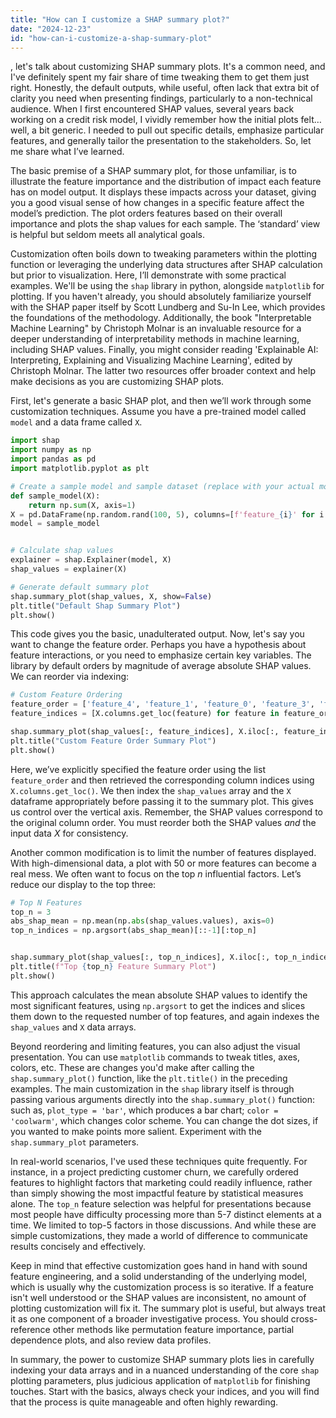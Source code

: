 ```yaml
---
title: "How can I customize a SHAP summary plot?"
date: "2024-12-23"
id: "how-can-i-customize-a-shap-summary-plot"
---
```


, let's talk about customizing SHAP summary plots. It's a common need, and I've definitely spent my fair share of time tweaking them to get them just right. Honestly, the default outputs, while useful, often lack that extra bit of clarity you need when presenting findings, particularly to a non-technical audience. When I first encountered SHAP values, several years back working on a credit risk model, I vividly remember how the initial plots felt… well, a bit generic. I needed to pull out specific details, emphasize particular features, and generally tailor the presentation to the stakeholders. So, let me share what I’ve learned.

The basic premise of a SHAP summary plot, for those unfamiliar, is to illustrate the feature importance and the distribution of impact each feature has on model output. It displays these impacts across your dataset, giving you a good visual sense of how changes in a specific feature affect the model’s prediction. The plot orders features based on their overall importance and plots the shap values for each sample. The ‘standard’ view is helpful but seldom meets all analytical goals.

Customization often boils down to tweaking parameters within the plotting function or leveraging the underlying data structures after SHAP calculation but prior to visualization. Here, I’ll demonstrate with some practical examples. We'll be using the `shap` library in python, alongside `matplotlib` for plotting. If you haven't already, you should absolutely familiarize yourself with the SHAP paper itself by Scott Lundberg and Su-In Lee, which provides the foundations of the methodology. Additionally, the book "Interpretable Machine Learning" by Christoph Molnar is an invaluable resource for a deeper understanding of interpretability methods in machine learning, including SHAP values. Finally, you might consider reading 'Explainable AI: Interpreting, Explaining and Visualizing Machine Learning', edited by Christoph Molnar. The latter two resources offer broader context and help make decisions as you are customizing SHAP plots.

First, let's generate a basic SHAP plot, and then we’ll work through some customization techniques. Assume you have a pre-trained model called `model` and a data frame called `X`.

```python
import shap
import numpy as np
import pandas as pd
import matplotlib.pyplot as plt

# Create a sample model and sample dataset (replace with your actual model and data)
def sample_model(X):
    return np.sum(X, axis=1)
X = pd.DataFrame(np.random.rand(100, 5), columns=[f'feature_{i}' for i in range(5)])
model = sample_model


# Calculate shap values
explainer = shap.Explainer(model, X)
shap_values = explainer(X)

# Generate default summary plot
shap.summary_plot(shap_values, X, show=False)
plt.title("Default Shap Summary Plot")
plt.show()
```

This code gives you the basic, unadulterated output. Now, let's say you want to change the feature order. Perhaps you have a hypothesis about feature interactions, or you need to emphasize certain key variables. The library by default orders by magnitude of average absolute SHAP values. We can reorder via indexing:

```python
# Custom Feature Ordering
feature_order = ['feature_4', 'feature_1', 'feature_0', 'feature_3', 'feature_2'] # New order
feature_indices = [X.columns.get_loc(feature) for feature in feature_order]

shap.summary_plot(shap_values[:, feature_indices], X.iloc[:, feature_indices], show=False)
plt.title("Custom Feature Order Summary Plot")
plt.show()
```

Here, we’ve explicitly specified the feature order using the list `feature_order` and then retrieved the corresponding column indices using `X.columns.get_loc()`. We then index the `shap_values` array and the `X` dataframe appropriately before passing it to the summary plot. This gives us control over the vertical axis. Remember, the SHAP values correspond to the original column order. You must reorder both the SHAP values *and* the input data *X* for consistency.

Another common modification is to limit the number of features displayed. With high-dimensional data, a plot with 50 or more features can become a real mess. We often want to focus on the top *n* influential factors. Let’s reduce our display to the top three:

```python
# Top N Features
top_n = 3
abs_shap_mean = np.mean(np.abs(shap_values.values), axis=0)
top_n_indices = np.argsort(abs_shap_mean)[::-1][:top_n]


shap.summary_plot(shap_values[:, top_n_indices], X.iloc[:, top_n_indices], show=False)
plt.title(f"Top {top_n} Feature Summary Plot")
plt.show()
```

This approach calculates the mean absolute SHAP values to identify the most significant features, using `np.argsort` to get the indices and slices them down to the requested number of top features, and again indexes the `shap_values` and `X` data arrays.

Beyond reordering and limiting features, you can also adjust the visual presentation. You can use `matplotlib` commands to tweak titles, axes, colors, etc. These are changes you'd make after calling the `shap.summary_plot()` function, like the `plt.title()` in the preceding examples. The main customization in the `shap` library itself is through passing various arguments directly into the `shap.summary_plot()` function: such as, `plot_type = 'bar'`, which produces a bar chart; `color = 'coolwarm'`, which changes color scheme. You can change the dot sizes, if you wanted to make points more salient. Experiment with the `shap.summary_plot` parameters.

In real-world scenarios, I've used these techniques quite frequently. For instance, in a project predicting customer churn, we carefully ordered features to highlight factors that marketing could readily influence, rather than simply showing the most impactful feature by statistical measures alone. The `top_n` feature selection was helpful for presentations because most people have difficulty processing more than 5-7 distinct elements at a time. We limited to top-5 factors in those discussions. And while these are simple customizations, they made a world of difference to communicate results concisely and effectively.

Keep in mind that effective customization goes hand in hand with sound feature engineering, and a solid understanding of the underlying model, which is usually why the customization process is so iterative. If a feature isn't well understood or the SHAP values are inconsistent, no amount of plotting customization will fix it. The summary plot is useful, but always treat it as one component of a broader investigative process. You should cross-reference other methods like permutation feature importance, partial dependence plots, and also review data profiles.

In summary, the power to customize SHAP summary plots lies in carefully indexing your data arrays and in a nuanced understanding of the core `shap` plotting parameters, plus judicious application of `matplotlib` for finishing touches. Start with the basics, always check your indices, and you will find that the process is quite manageable and often highly rewarding.
